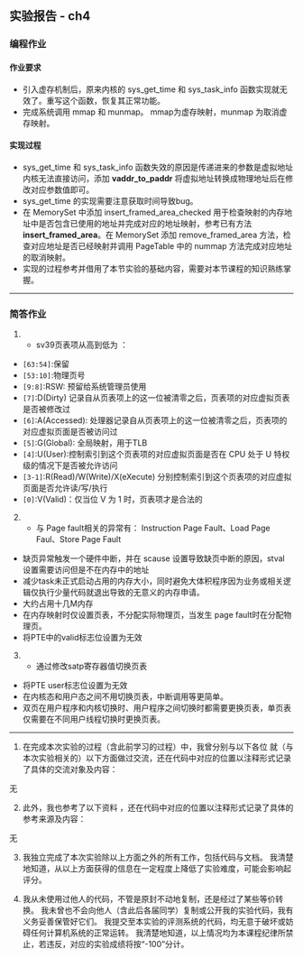 ## 实验报告 - ch4

### 编程作业

#### 作业要求
- 引入虚存机制后，原来内核的 sys_get_time 和 sys_task_info 函数实现就无效了。重写这个函数，恢复其正常功能。
- 完成系统调用 mmap 和 munmap。 mmap为虚存映射，munmap 为取消虚存映射。

#### 实现过程
- sys_get_time 和 sys_task_info 函数失效的原因是传递进来的参数是虚拟地址内核无法直接访问，添加 **vaddr_to_paddr** 将虚拟地址转换成物理地址后在修改对应参数值即可。
- sys_get_time 的实现需要注意获取时间导致bug。
- 在 MemorySet 中添加 insert_framed_area_checked 用于检查映射的内存地址中是否包含已使用的地址并完成对应的地址映射，参考已有方法 **insert_framed_area**。在 MemorySet 添加 remove_framed_area 方法，检查对应地址是否已经映射并调用 PageTable 中的 nummap 方法完成对应地址的取消映射。
- 实现的过程参考并借用了本节实验的基础内容，需要对本节课程的知识熟练掌握。
---

### 简答作业
1. - sv39页表项从高到低为 ：
- `[63:54]`:保留
- `[53:10]`:物理页号
- `[9:8]`:RSW: 预留给系统管理员使用
- `[7]`:D(Dirty) 记录自从页表项上的这一位被清零之后，页表项的对应虚拟页表是否被修改过
- `[6]`:A(Accessed): 处理器记录自从页表项上的这一位被清零之后，页表项的对应虚拟页面是否被访问过
- `[5]`:G(Global): 全局映射，用于TLB
- `[4]`:U(User):控制索引到这个页表项的对应虚拟页面是否在 CPU 处于 U 特权级的情况下是否被允许访问
- `[3-1]`:R(Read)/W(Write)/X(eXecute) 分别控制索引到这个页表项的对应虚拟页面是否允许读/写/执行
- `[0]`:V(Valid)：仅当位 V 为 1 时，页表项才是合法的
2. - 与 Page fault相关的异常有： Instruction Page Fault、Load Page Faul、Store Page Fault
- 缺页异常触发一个硬件中断，并在 scause 设置导致缺页中断的原因，stval 设置需要访问但是不在内存中的地址
- 减少task未正式启动占用的内存大小，同时避免大体积程序因为业务或相关逻辑仅执行少量代码就退出导致的无意义的内存申请。
- 大约占用十几M内存
- 在内存映射时仅设置页表，不分配实际物理页，当发生 page fault时在分配物理页。
- 将PTE中的valid标志位设置为无效
3. - 通过修改satp寄存器值切换页表
- 将PTE user标志位设置为无效
- 在内核态和用户态之间不用切换页表，中断调用等更简单。
- 双页在用户程序和内核切换时、用户程序之间切换时都需要更换页表，单页表仅需要在不同用户线程切换时更换页表。
---

1. 在完成本次实验的过程（含此前学习的过程）中，我曾分别与以下各位 就（与本次实验相关的）以下方面做过交流，还在代码中对应的位置以注释形式记录了具体的交流对象及内容：

无

2. 此外，我也参考了以下资料 ，还在代码中对应的位置以注释形式记录了具体的参考来源及内容：

无

3. 我独立完成了本次实验除以上方面之外的所有工作，包括代码与文档。 我清楚地知道，从以上方面获得的信息在一定程度上降低了实验难度，可能会影响起评分。

4. 我从未使用过他人的代码，不管是原封不动地复制，还是经过了某些等价转换。 我未曾也不会向他人（含此后各届同学）复制或公开我的实验代码，我有义务妥善保管好它们。
   我提交至本实验的评测系统的代码，均无意于破坏或妨碍任何计算机系统的正常运转。
   我清楚地知道，以上情况均为本课程纪律所禁止，若违反，对应的实验成绩将按“-100”分计。